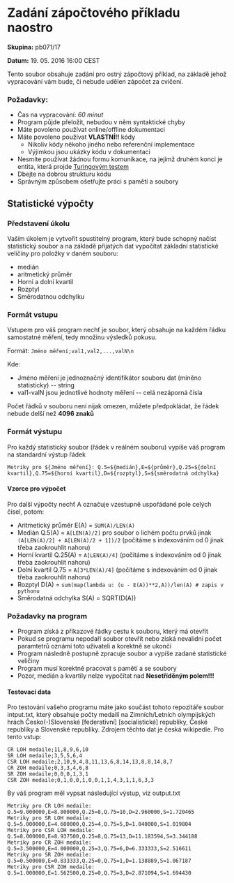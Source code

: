 Zadání zápočtového příkladu naostro
===================================

__Skupina:__ pb071/17

__Datum:__ 19. 05. 2016 16:00 CEST

Tento soubor obsahuje zadání pro ostrý zápočtový příklad, na základě jehož vypracování vám bude, či nebude udělen zápočet za cvičení.

### Požadavky:
* Čas na vypracování: _60 minut_
* Program půjde přeložit, nebudou v něm syntaktické chyby
* Máte povoleno používat online/offline dokumentaci
* Máte povoleno používat __VLASTNÍ!!__ kódy
  * Nikoliv kódy někoho jiného nebo referenční implementace
  * Výjimkou jsou ukázky kódu v dokumentaci
* Nesmíte používat žádnou formu komunikace, na jejímž druhém konci je entita, která projde [Turingovým testem](https://cs.wikipedia.org/wiki/Turing%C5%AFv_test)
* Dbejte na dobrou strukturu kódu
* Správným způsobem ošetřujte práci s pamětí a soubory

## Statistické výpočty

### Představení úkolu
Vaším úkolem je vytvořit spustitelný program, který bude schopný  načíst statistický soubor a na základě přijatých
dat vypočítat základní statistické veličiny pro položky v daném souboru:

* medián
* aritmetický průměr
* Horní a dolní kvartil
* Rozptyl
* Směrodatnou odchylku

### Formát vstupu
Vstupem pro váš program nechť je soubor, který obsahuje na každém řádku samostatné měření, tedy množinu výsledků pokusu.

Formát:  ```Jméno měření;val1,val2,...,valN\n```

Kde:

* Jméno měření je jednoznačný identifikátor souboru dat (míněno statisticky) -- string
* val1-valN jsou jednotlivé hodnoty měření -- celá nezáporná čísla

Počet řádků v souboru není nijak omezen, můžete předpokládat, že řádek nebude delší než __4096 znaků__

### Formát výstupu
Pro každý statistický soubor (řádek v reálném souboru) vypíše váš program na standardní výstup řádek

```
Metriky pro ${Jméno měření}: Q.5=${medián},E=${průměr},Q.25=${dolní kvartil},Q.75=${horní kvartil},D=${rozptyl},S=${směrodatná odchylka}
```

#### Vzorce pro výpočet
Pro další výpočty nechť A označuje vzestupně uspořádané pole celých čísel, potom:

* Aritmetický průměr E(A) = ```SUM(A)/LEN(A)```
* Medián Q.5(A) = ```A[LEN(A)/2]``` pro soubor o lichém počtu prvků jinak ```(A[LEN(A)/2] + A[LEN(A)/2 + 1])/2```
(počítáme s indexováním od 0 jinak třeba zaokrouhlit nahoru)
* Horní kvartil Q.25(A) = ```A[LEN(A)/4]``` (počítáme s indexováním od 0 jinak třeba zaokrouhlit nahoru)
* Dolní kvartil Q.75 = ```A[3*LEN(A)/4]``` (počítáme s indexováním od 0 jinak třeba zaokrouhlit nahoru)
* Rozptyl D(A) = ```sum(map(lambda u: (u - E(A))**2,A))/len(A) # zapis v pythonu```
* Směrodatná odchylka S(A) = SQRT(D(A))

### Požadavky na program
* Program získá z příkazové řádky cestu k souboru, který má otevřít
* Pokud se programu nepodaří soubor otevřít nebo získá nevalidní počet paramtetrů oznámí toto uživateli a korektně se ukončí
* Program následně postupně zpracuje soubor a vypíše zadané statistické veličiny
* Program musí korektně pracovat s pamětí a se soubory
* Pozor, medián a kvartily nelze vypočítat nad __Nesetříděným polem!!!__

#### Testovací data

Pro testování vašeho programu máte jako součást tohoto repozitáře soubor intput.txt, který obsahuje
počty medailí na Zimních/Letních olympijských hrách Česko(-)Slovenské [federativní] [socialistické] republiky, České republiky a Slovenské republiky.
Zdrojem těchto dat je česká wikipedie.
Pro tento vstup:
```
CR LOH medaile;11,8,9,6,10
SR LOH medaile;3,5,5,6,4
CSR LOH medaile;2,10,9,4,8,11,13,6,8,14,13,8,8,14,8,7
CR ZOH medaile;0,3,3,4,6,8
SR ZOH medaile;0,0,0,1,3,1
CSR ZOH medaile;0,1,0,0,1,0,0,1,1,4,3,1,1,6,3,3
```

By váš program měl vypsat následující výstup, viz output.txt

```
Metriky pro CR LOH medaile: Q.5=9.000000,E=8.800000,Q.25=8,Q.75=10,D=2.960000,S=1.720465
Metriky pro SR LOH medaile: Q.5=5.000000,E=4.600000,Q.25=4,Q.75=5,D=1.040000,S=1.019804
Metriky pro CSR LOH medaile: Q.5=8.000000,E=8.937500,Q.25=8,Q.75=13,D=11.183594,S=3.344188
Metriky pro CR ZOH medaile: Q.5=3.500000,E=4.000000,Q.25=3,Q.75=6,D=6.333333,S=2.516611
Metriky pro SR ZOH medaile: Q.5=0.500000,E=0.833333,Q.25=0,Q.75=1,D=1.138889,S=1.067187
Metriky pro CSR ZOH medaile: Q.5=1.000000,E=1.562500,Q.25=0,Q.75=3,D=2.871094,S=1.694430
```

